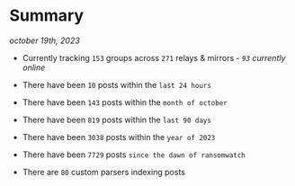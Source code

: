 
# Summary
_october 19th, 2023_

- Currently tracking `153` groups across `271` relays & mirrors - _`93` currently online_

- There have been `10` posts within the `last 24 hours`

- There have been `143` posts within the `month of october`

- There have been `819` posts within the `last 90 days`

- There have been `3038` posts within the `year of 2023`

- There have been `7729` posts `since the dawn of ransomwatch`

- There are `80` custom parsers indexing posts
